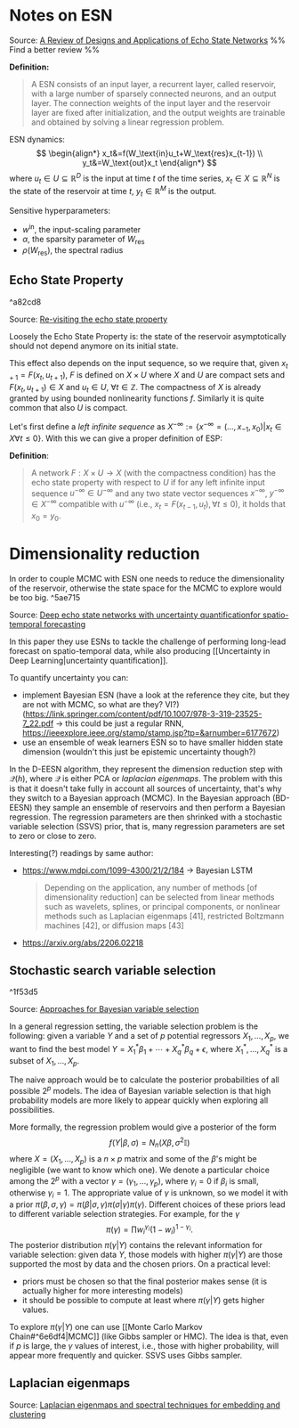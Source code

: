 # Notes on ESN
Source: [A Review of Designs and Applications of Echo State Networks](https://arxiv.org/pdf/2012.02974.pdf) %% Find a better review %%

**Definition:**
>A ESN consists of an input layer, a recurrent layer, called reservoir, with a large number of sparsely connected neurons, and an output layer. The connection weights of the input layer and the reservoir layer are fixed after initialization, and the output weights are trainable and obtained by solving a linear regression problem.

ESN dynamics:
$$
\begin{align*}
	x_t&=f(W_\text{in}u_t+W_\text{res}x_{t-1}) \\
	y_t&=W_\text{out}x_t
\end{align*}
$$
where $u_t\in U\subseteq \mathbb{R}^D$ is the input at time $t$ of the time series, $x_t\in X\subseteq \mathbb{R}^N$ is the state of the reservoir at time $t$, $y_t\in\mathbb{R}^M$ is the output.

Sensitive hyperparameters:
- $w^\text{in}$, the input-scaling parameter
- $\alpha$, the sparsity parameter of $W_\text{res}$
- $\rho(W_\text{res})$, the spectral radius

## Echo State Property

^a82cd8

Source: [Re-visiting the echo state property](https://www.researchgate.net/publication/230656358_Re-visiting_the_echo_state_property)

Loosely the Echo State Property is: the state of the reservoir asymptotically should not depend anymore on its initial state.

This effect also depends on the input sequence, so we require that, given $x_{t+1}=F(x_t,u_{t+1})$, $F$ is defined on $X\times U$ where $X$ and $U$ are compact sets and $F(x_t,u_{t+1})\in X$ and $u_t\in U$, $\forall t \in\mathbb{Z}$. 
The compactness of $X$ is already granted by using bounded nonlinearity functions $f$. Similarly it is quite common that also $U$ is compact.

Let's first define a *left infinite sequence* as $X^{-\infty}:=\{x^{-\infty}=(\dots,x_{-1},x_0)|x_t\in X\forall t\leq 0\}$. With this we can give a proper definition of ESP:

**Definition**:
>A network $F : X \times U \to X$ (with the compactness condition) has the echo state property with respect to $U$ if for any left infinite input sequence $u^{-\infty} \in U^{-\infty}$ and any two state vector sequences $x^{-\infty}$, $y^{-\infty} \in X^{-\infty}$ compatible with $u^{-\infty}$ (i.e., $x_t=F(x_{t-1},u_t), \forall t\leq 0$), it holds that $x_0 = y_0$.

# Dimensionality reduction

In order to couple MCMC with ESN one needs to reduce the dimensionality of the reservoir, otherwise the state space for the MCMC to explore would be too big.
^5ae715

Source: [Deep echo state networks with uncertainty quantificationfor spatio-temporal forecasting](https://onlinelibrary.wiley.com/doi/epdf/10.1002/env.2553)

In this paper they use ESNs to tackle the challenge of performing long-lead forecast on spatio-temporal data, while also producing [[Uncertainty in Deep Learning|uncertainty quantification]].

To quantify uncertainty you can:
- implement Bayesian ESN (have a look at the reference they cite, but they are not with MCMC, so what are they? VI?) (https://link.springer.com/content/pdf/10.1007/978-3-319-23525-7_22.pdf -> this could be just a regular RNN, https://ieeexplore.ieee.org/stamp/stamp.jsp?tp=&arnumber=6177672)
- use an ensemble of weak learners ESN so to have smaller hidden state dimension (wouldn't this just be epistemic uncertainty though?)

In the D-EESN algorithm, they represent the dimension reduction step with $\mathcal{Q}(h)$, where $\mathcal{Q}$ is either PCA or _laplacian eigenmaps_. The problem with this is that it doesn't take fully in account all sources of uncertainty, that's why they switch to a Bayesian approach (MCMC).
In the Bayesian approach (BD-EESN) they sample an ensemble of reservoirs and then perform a Bayesian regression. The regression parameters are then shrinked with a stochastic variable selection (SSVS) prior, that is, many regression parameters are set to zero or close to zero.

Interesting(?) readings by same author:
- https://www.mdpi.com/1099-4300/21/2/184 -> Bayesian LSTM
  > Depending on the application, any number of methods [of dimensionality reduction] can be selected from linear methods such as wavelets, splines, or principal components, or nonlinear methods such as Laplacian eigenmaps [41], restricted Boltzmann machines [42], or diffusion maps [43]
- https://arxiv.org/abs/2206.02218

## Stochastic search variable selection 

^1f53d5

Source: [Approaches for Bayesian variable selection](https://www3.stat.sinica.edu.tw/statistica/oldpdf/A7n26.pdf)

In a general regression setting, the variable selection problem is the following: given a variable $Y$ and a set of $p$ potential regressors $X_1,\dots,X_p$, we want to find the best model $Y=X_1^*\beta_1+\cdots+X_q^*\beta_q+\epsilon$, where $X_1^*,\dots,X_q^*$ is a subset of $X_1,\dots,X_p$.

The naive approach would be to calculate the posterior probabilities of all possible $2^p$ models. The idea of Bayesian variable selection is that high probability models are more likely to appear quickly when exploring all possibilities.

More formally, the regression problem would give a posterior of the form
$$
	f(Y|\beta,\sigma)=N_n(X\beta,\sigma^2\mathbb{I})
$$
where $X=(X_1,\dots,X_p)$ is a $n\times p$ matrix and some of the $\beta$'s might be negligible (we want to know which one). We denote a particular choice among the $2^p$ with a vector $\gamma=(\gamma_1,\dots,\gamma_p)$, where $\gamma_i=0$ if $\beta_i$ is small, otherwise $\gamma_i=1$. The appropriate value of $\gamma$ is unknown, so we model it with a prior $\pi(\beta,\sigma,\gamma)=\pi(\beta|\sigma,\gamma)\pi(\sigma|\gamma)\pi(\gamma)$. Different choices of these priors lead to different variable selection strategies. For example, for the $\gamma$
$$
	\pi(\gamma)=\prod w_i^{\gamma_i}(1-w_i)^{1-\gamma_i}.
$$
The posterior distribution $\pi(\gamma|Y)$ contains the relevant information for variable selection: given data $Y$, those models with higher $\pi(\gamma|Y)$ are those supported the most by data and the chosen priors. On a practical level:
- priors must be chosen so that the final posterior makes sense (it is actually higher for more interesting models)
- it should be possible to compute at least where $\pi(\gamma|Y)$ gets higher values.

To explore $\pi(\gamma|Y)$ one can use [[Monte Carlo Markov Chain#^6e6df4|MCMC]] (like Gibbs sampler or HMC). The idea is that, even if $p$ is large, the $\gamma$ values of interest, i.e., those with higher probability, will appear more frequently and quicker. SSVS uses Gibbs sampler.

## Laplacian eigenmaps

Source: [Laplacian eigenmaps and spectral techniques for embedding and clustering](https://proceedings.neurips.cc/paper/2001/file/f106b7f99d2cb30c3db1c3cc0fde9ccb-Paper.pdf)



